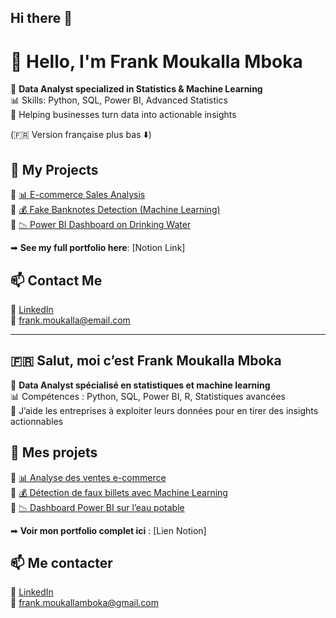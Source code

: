 ## Hi there 👋
# 👋 Hello, I'm Frank Moukalla Mboka  

🎯 **Data Analyst specialized in Statistics & Machine Learning**  
📊 Skills: Python, SQL, Power BI, Advanced Statistics  
🚀 Helping businesses turn data into actionable insights  

(🇫🇷 Version française plus bas ⬇️)  

## 📌 My Projects
🔹 [📊 E-commerce Sales Analysis](https://github.com/OboroVAyn/E-commerce_Sales_Analysis)  
🔹 [💰 Fake Banknotes Detection (Machine Learning)](https://github.com/OboroVAyn/Fake-Banknotes-Detection)  
🔹 [📉 Power BI Dashboard on Drinking Water](https://github.com/OboroVAyn/Water_Quality_Analysis)  

➡ **See my full portfolio here**: [Notion Link]  

## 📫 Contact Me  
🔗 [LinkedIn](https://linkedin.com/in/FrankMoukalla)  
📧 frank.moukalla@email.com  

---

## 🇫🇷 Salut, moi c’est Frank Moukalla Mboka  

🎯 **Data Analyst spécialisé en statistiques et machine learning**  
📊 Compétences : Python, SQL, Power BI, R, Statistiques avancées  
🚀 J’aide les entreprises à exploiter leurs données pour en tirer des insights actionnables  

## 📌 Mes projets
🔹 [📊 Analyse des ventes e-commerce](https://github.com/OboroVAyn/E-commerce_Sales_Analysis)  
🔹 [💰 Détection de faux billets avec Machine Learning](https://github.com/OboroVAyn/Fake-Banknotes-Detection)  
🔹 [📉 Dashboard Power BI sur l’eau potable](https://github.com/OboroVAyn/Water_Quality_Analysis)  

➡ **Voir mon portfolio complet ici** : [Lien Notion]  

## 📫 Me contacter  
🔗 [LinkedIn](https://www.linkedin.com/in/frank-moukalla-mboka-132aab26b)  
📧 frank.moukallamboka@gmail.com  
<!--
**OboroVAyn/OboroVAyn** is a ✨ _special_ ✨ repository because its `README.md` (this file) appears on your GitHub profile.

Here are some ideas to get you started:

- 🔭 I’m currently working on ...
- 🌱 I’m currently learning ...
- 👯 I’m looking to collaborate on ...
- 🤔 I’m looking for help with ...
- 💬 Ask me about ...
- 📫 How to reach me: ...
- 😄 Pronouns: ...
- ⚡ Fun fact: ...
-->
